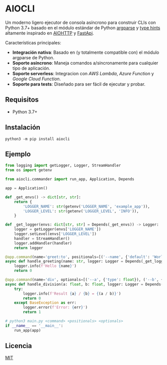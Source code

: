 # AIOCLI

Un moderno ligero ejecutor de consola asíncrono para construir CLIs con Python 3.7+ basado en el módulo estándar de Python [argparse](https://docs.python.org/3/library/argparse.html) y [type hints](https://docs.python.org/3/library/typing.html) altamente inspirado en [AIOHTTP](https://github.com/aio-libs/aiohttp) y [FastApi](https://github.com/tiangolo/fastapi).

Características principales:

* **Integración nativa**: Basado en (y totalmente compatible con) el módulo argparse de Python.
* **Soporte asíncrono**: Maneja comandos a/síncronamente para cualquier tipo de aplicación.
* **Soporte serverless**: Integracion con *AWS Lambda*, *Azure Function* y *Google Cloud Function*.
* **Soporte para tests**: Diseñado para ser fácil de ejecutar y probar.

## Requisitos

- Python 3.7+

## Instalación

```shell
python3 -m pip install aiocli
```

## Ejemplo

```python hl_lines="6 37"
from logging import getLogger, Logger, StreamHandler
from os import getenv

from aiocli.commander import run_app, Application, Depends

app = Application()

def _get_envs() -> dict[str, str]:
    return {
        'LOGGER_NAME': str(getenv('LOGGER_NAME', 'example_app')),
        'LOGGER_LEVEL': str(getenv('LOGGER_LEVEL', 'INFO')),
    }

def _get_logger(envs: dict[str, str] = Depends(_get_envs)) -> Logger:
    logger = getLogger(envs['LOGGER_NAME'])
    logger.setLevel(envs['LOGGER_LEVEL'])
    handler = StreamHandler()
    logger.addHandler(handler)
    return logger

@app.command(name='greet:to', positionals=[('--name', {'default': 'World!'})])
async def handle_greeting(name: str, logger: Logger = Depends(_get_logger)) -> int:
    logger.info(f'Hello {name}')
    return 0

@app.command(name='div', optionals=[('--a', {'type': float}), ('--b', {'type': float})])
async def handle_division(a: float, b: float, logger: Logger = Depends(_get_logger)) -> int:
    try:
        logger.info(f'Result {a} / {b} = {(a / b)}')
        return 0
    except BaseException as err:
        logger.error(f'Error: {err}')
        return 1

# python3 main.py <command> <positionals> <optionals>
if __name__ == '__main__':
    run_app(app)
```

## Licencia

[MIT](https://github.com/aiopy/python-aiocli/blob/master/LICENSE)
